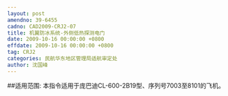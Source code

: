 ```yaml
---
layout: post
amendno: 39-6455
cadno: CAD2009-CRJ2-07
title: 机翼防冰系统-外侧低热探测电门
date: 2009-10-16 00:00:00 +0800
effdate: 2009-10-16 00:00:00 +0800
tag: CRJ2
categories: 民航华东地区管理局适航审定处
author: 沈国峰
---
```


##适用范围:
本指令适用于庞巴迪CL-600-2B19型、序列号7003至8101的飞机。

